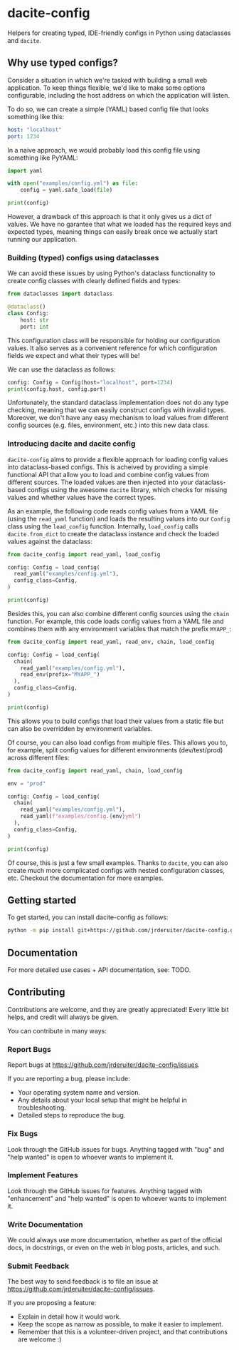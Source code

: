 # dacite-config

Helpers for creating typed, IDE-friendly configs in Python using dataclasses and `dacite`.

## Why use typed configs?

Consider a situation in which we're tasked with building a small web application. To keep things flexible, we'd like to make some options configurable, including the host address on which the application will listen.

To do so, we can create a simple (YAML) based config file that looks something like this:

```yaml
host: "localhost"
port: 1234
```

In a naive approach, we would probably load this config file using something like PyYAML:

```python
import yaml

with open("examples/config.yml") as file:
    config = yaml.safe_load(file)

print(config)
```

However, a drawback of this approach is that it only gives us a dict of values. We have no   garantee that what we loaded has the required keys and expected types, meaning things can easily break once we actually start running our application.  

### Building (typed) configs using dataclasses

We can avoid these issues by using Python's dataclass functionality to create config classes with clearly defined fields and types:

```python
from dataclasses import dataclass

@dataclass()
class Config:
    host: str
    port: int
```

This configuration class will be responsible for holding our configuration values. It also serves as a convenient reference for which configuration fields we expect and what their types will be!

We can use the dataclass as follows:

```python
config: Config = Config(host="localhost", port=1234)
print(config.host, config.port)
```

Unfortunately, the standard dataclass implementation does not do any type checking, meaning that we can easily construct configs with invalid types. Moreover, we don't have any easy mechanism to load values from different config sources (e.g. files, environment, etc.) into this new data class.

### Introducing dacite and dacite config

`dacite-config` aims to provide a flexible approach for loading config values into dataclass-based configs. This is acheived by providing a simple functional API that allow you to load and combine config values from different sources. The loaded values are then injected into your dataclass-based configs using the awesome `dacite` library, which checks for missing values and whether values have the correct types.   

As an example, the following code reads config values from a YAML file (using the `read_yaml` function) and loads the resulting values into our `Config` class using the `load_config` function. Internally, `load_config` calls `dacite.from_dict` to create the dataclass instance and check the loaded values against the dataclass:

```python
from dacite_config import read_yaml, load_config

config: Config = load_config(
  read_yaml("examples/config.yml"),
  config_class=Config,
)

print(config)
```

Besides this, you can also combine different config sources using the `chain` function. For example, this code loads config values from a YAML file and combines them with any environment variables that match the prefix `MYAPP_`:

```python
from dacite_config import read_yaml, read_env, chain, load_config

config: Config = load_config(
  chain(
    read_yaml("examples/config.yml"),
    read_env(prefix="MYAPP_")
  ),
  config_class=Config,
)

print(config)
```

This allows you to build configs that load their values from a static file but can also be overridden by environment variables.

Of course, you can also load configs from multiple files. This allows you to, for example, split config values for different environments (dev/test/prod) across different files:

```python
from dacite_config import read_yaml, chain, load_config

env = "prod"

config: Config = load_config(
  chain(
    read_yaml("examples/config.yml"),
    read_yaml(f"examples/config.{env}yml")
  ),
  config_class=Config,
)

print(config)
```

Of course, this is just a few small examples. Thanks to `dacite`, you can also create much more complicated configs with nested configuration classes, etc. Checkout the documentation for more examples. 

## Getting started

To get started, you can install dacite-config as follows:

```bash
python -m pip install git+https://github.com/jrderuiter/dacite-config.git
```

## Documentation

For more detailed use cases + API documentation, see: TODO.

## Contributing 

Contributions are welcome, and they are greatly appreciated! Every little bit helps, and credit will always be given.

You can contribute in many ways:

### Report Bugs

Report bugs at https://github.com/jrderuiter/dacite-config/issues.

If you are reporting a bug, please include:

* Your operating system name and version.
* Any details about your local setup that might be helpful in troubleshooting.
* Detailed steps to reproduce the bug.

### Fix Bugs

Look through the GitHub issues for bugs. Anything tagged with "bug" and "help wanted" is open to whoever wants to implement it.

### Implement Features

Look through the GitHub issues for features. Anything tagged with "enhancement" and "help wanted" is open to whoever wants to implement it.

### Write Documentation

We  could always use more documentation, whether as part of the official docs, in docstrings, or even on the web in blog posts, articles, and such.

### Submit Feedback

The best way to send feedback is to file an issue at https://github.com/jrderuiter/dacite-config/issues.

If you are proposing a feature:

* Explain in detail how it would work.
* Keep the scope as narrow as possible, to make it easier to implement.
* Remember that this is a volunteer-driven project, and that contributions
  are welcome :)